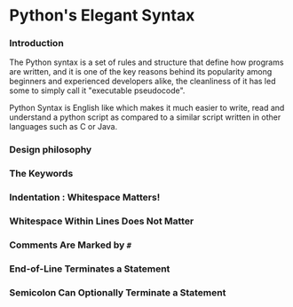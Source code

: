# Python's Elegant Syntax


### Introduction 
The Python syntax is a set of rules and structure that define how programs are written, and it is one of the key reasons behind its popularity among beginners and experienced developers alike, the cleanliness of it has led some to simply call it "executable pseudocode".

Python Syntax is English like which makes it much easier to write, read and understand a python script as compared to a similar script written in other languages such as C or Java.




### Design philosophy 



### The Keywords 




### Indentation : Whitespace Matters!



### Whitespace Within Lines Does Not Matter




### Comments Are Marked by ```#```


### End-of-Line Terminates a Statement



### Semicolon Can Optionally Terminate a Statement




